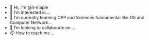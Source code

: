 - 👋 Hi, I’m @it-maple
- 👀 I’m interested in ...
- 🌱 I’m currently learning CPP and Sciences fundamental like OS and Computer Network...
- 💞️ I’m looking to collaborate on ...
- 📫 How to reach me ...

<!---
it-maple/it-maple is a ✨ special ✨ repository because its `README.md` (this file) appears on your GitHub profile.
You can click the Preview link to take a look at your changes.
--->
